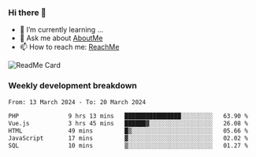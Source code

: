 ### Hi there 👋

- 🌱 I’m currently learning ...
- 💬 Ask me about [AboutMe](https://www.itzcy.com/about)
- 📫 How to reach me: [ReachMe](https://www.itzcy.com/about)

![ReadMe Card](https://github-readme-stats-ten-gilt.vercel.app/api?username=SuperChenYun&show_icons=true&title_color=fff&icon_color=79ff97&text_color=9f9f9f&bg_color=151515&hide_border=true)

### Weekly development breakdown
<!--START_SECTION:waka-->

```txt
From: 13 March 2024 - To: 20 March 2024

PHP              9 hrs 13 mins   ████████████████░░░░░░░░░   63.90 %
Vue.js           3 hrs 45 mins   ██████▓░░░░░░░░░░░░░░░░░░   26.08 %
HTML             49 mins         █▒░░░░░░░░░░░░░░░░░░░░░░░   05.66 %
JavaScript       17 mins         ▓░░░░░░░░░░░░░░░░░░░░░░░░   02.02 %
SQL              10 mins         ▒░░░░░░░░░░░░░░░░░░░░░░░░   01.27 %
```

<!--END_SECTION:waka-->
